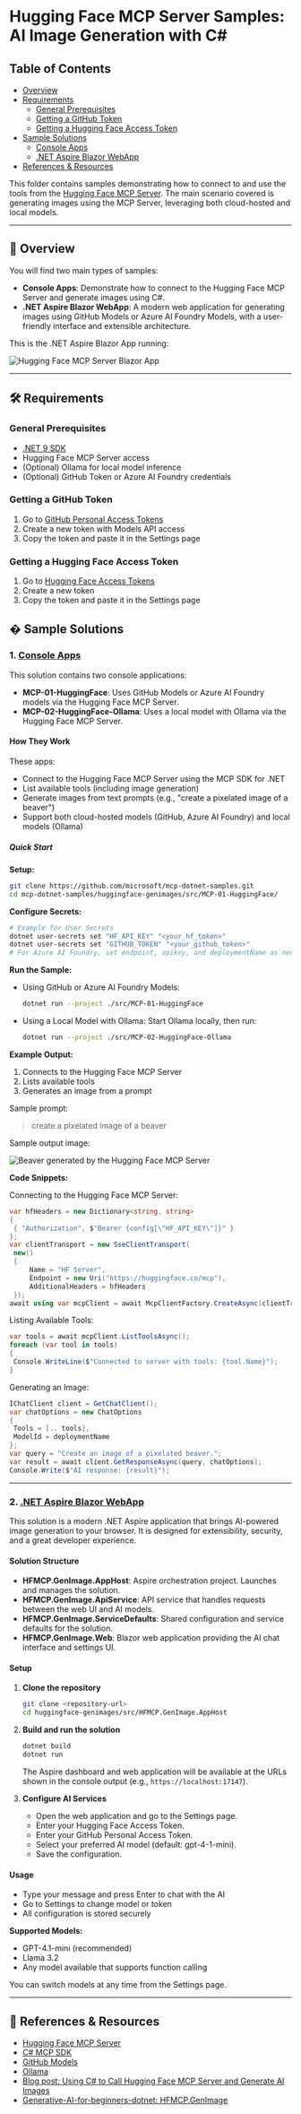 
# Hugging Face MCP Server Samples: AI Image Generation with C#

## Table of Contents

- [Overview](#-overview)
- [Requirements](#-requirements)
  - [General Prerequisites](#general-prerequisites)
  - [Getting a GitHub Token](#getting-a-github-token)
  - [Getting a Hugging Face Access Token](#getting-a-hugging-face-access-token)
- [Sample Solutions](#️-sample-solutions)
  - [Console Apps](#1-console-apps-src-hfmcpgenimagesln)
  - [.NET Aspire Blazor WebApp](#2-net-aspire-blazor-webapp-src-hfmcpgenimagesln)
- [References & Resources](#-references--resources)

This folder contains samples demonstrating how to connect to and use the tools from the [Hugging Face MCP Server](https://huggingface.co/settings/mcp). The main scenario covered is generating images using the MCP Server, leveraging both cloud-hosted and local models.

---

## 🚀 Overview

You will find two main types of samples:

- **Console Apps**: Demonstrate how to connect to the Hugging Face MCP Server and generate images using C#.
- **.NET Aspire Blazor WebApp**: A modern web application for generating images using GitHub Models or Azure AI Foundry Models, with a user-friendly interface and extensible architecture.


This is the .NET Aspire Blazor App running:

![Hugging Face MCP Server Blazor App](./images/HFMCP-Demo01.gif)

---

## 🛠️ Requirements

### General Prerequisites

- [.NET 9 SDK](https://dotnet.microsoft.com/download/dotnet/9.0)
- Hugging Face MCP Server access
- (Optional) Ollama for local model inference
- (Optional) GitHub Token or Azure AI Foundry credentials

### Getting a GitHub Token

1. Go to [GitHub Personal Access Tokens](https://github.com/settings/personal-access-tokens/new)
2. Create a new token with Models API access
3. Copy the token and paste it in the Settings page

### Getting a Hugging Face Access Token

1. Go to [Hugging Face Access Tokens](https://huggingface.co/settings/tokens)
2. Create a new token
3. Copy the token and paste it in the Settings page

## �️ Sample Solutions

### 1. [Console Apps](./src/HFMCP.GenImage.sln)

This solution contains two console applications:

- **MCP-01-HuggingFace**: Uses GitHub Models or Azure AI Foundry models via the Hugging Face MCP Server.
- **MCP-02-HuggingFace-Ollama**: Uses a local model with Ollama via the Hugging Face MCP Server.

#### How They Work

These apps:

- Connect to the Hugging Face MCP Server using the MCP SDK for .NET
- List available tools (including image generation)
- Generate images from text prompts (e.g., "create a pixelated image of a beaver")
- Support both cloud-hosted models (GitHub, Azure AI Foundry) and local models (Ollama)

##### Quick Start

**Setup:**

   ```bash
   git clone https://github.com/microsoft/mcp-dotnet-samples.git
   cd mcp-dotnet-samples/huggingface-genimages/src/MCP-01-HuggingFace/
   ```

**Configure Secrets:**

   ```bash
   # Example for User Secrets
   dotnet user-secrets set "HF_API_KEY" "<your_hf_token>"
   dotnet user-secrets set "GITHUB_TOKEN" "<your_github_token>"
   # For Azure AI Foundry, set endpoint, apikey, and deploymentName as needed
   ```

**Run the Sample:**

- Using GitHub or Azure AI Foundry Models:

   ```bash
   dotnet run --project ./src/MCP-01-HuggingFace
   ```

- Using a Local Model with Ollama:
  Start Ollama locally, then run:

  ```bash
  dotnet run --project ./src/MCP-02-HuggingFace-Ollama
  ```

**Example Output:**

1. Connects to the Hugging Face MCP Server
2. Lists available tools
3. Generates an image from a prompt

Sample prompt:
> create a pixelated image of a beaver

Sample output image:

![Beaver generated by the Hugging Face MCP Server](./images/gen%20image%20beaver.png)

**Code Snippets:**

Connecting to the Hugging Face MCP Server:

   ```csharp
   var hfHeaders = new Dictionary<string, string>
   {
   	{ "Authorization", $"Bearer {config[\"HF_API_KEY\"]}" }
   };
   var clientTransport = new SseClientTransport(
   	new()
   	{
   		Name = "HF Server",
   		Endpoint = new Uri("https://huggingface.co/mcp"),
   		AdditionalHeaders = hfHeaders
   	});
   await using var mcpClient = await McpClientFactory.CreateAsync(clientTransport);
   ```

Listing Available Tools:

   ```csharp
   var tools = await mcpClient.ListToolsAsync();
   foreach (var tool in tools)
   {
   	Console.WriteLine($"Connected to server with tools: {tool.Name}");
   }
   ```

Generating an Image:

   ```csharp
   IChatClient client = GetChatClient();
   var chatOptions = new ChatOptions
   {
   	Tools = [.. tools],
   	ModelId = deploymentName
   };
   var query = "Create an image of a pixelated beaver.";
   var result = await client.GetResponseAsync(query, chatOptions);
   Console.Write($"AI response: {result}");
   ```
---

### 2. [.NET Aspire Blazor WebApp](./src/HFMCP.GenImage.sln)

This solution is a modern .NET Aspire application that brings AI-powered image generation to your browser. It is designed for extensibility, security, and a great developer experience.

#### Solution Structure

- **HFMCP.GenImage.AppHost**: Aspire orchestration project. Launches and manages the solution.
- **HFMCP.GenImage.ApiService**: API service that handles requests between the web UI and AI models.
- **HFMCP.GenImage.ServiceDefaults**: Shared configuration and service defaults for the solution.
- **HFMCP.GenImage.Web**: Blazor web application providing the AI chat interface and settings UI.

#### Setup

1. **Clone the repository**

   ```bash
   git clone <repository-url>
   cd huggingface-genimages/src/HFMCP.GenImage.AppHost
   ```

1. **Build and run the solution**

   ```bash
   dotnet build
   dotnet run
   ```

   The Aspire dashboard and web application will be available at the URLs shown in the console output (e.g., `https://localhost:17147`).

1. **Configure AI Services**

   - Open the web application and go to the Settings page.
   - Enter your Hugging Face Access Token.
   - Enter your GitHub Personal Access Token.
   - Select your preferred AI model (default: gpt-4-1-mini).
   - Save the configuration.

#### Usage

- Type your message and press Enter to chat with the AI
- Go to Settings to change model or token
- All configuration is stored securely

**Supported Models:**

- GPT-4.1-mini (recommended)
- Llama 3.2
- Any model available that supports function calling

You can switch models at any time from the Settings page.

---

## 🔗 References & Resources

- [Hugging Face MCP Server](https://huggingface.co/settings/mcp)
- [C# MCP SDK](https://github.com/modelcontextprotocol/csharp-sdk)
- [GitHub Models](https://github.com/marketplace?type=models)
- [Ollama](https://ollama.com/)
- [Blog post: Using C# to Call Hugging Face MCP Server and Generate AI Images](https://elbruno.com/2025/07/21/%f0%9f%a4%96-using-c-to-call-hugging-face-mcp-server-and-generate-ai-images/)
- [Generative-AI-for-beginners-dotnet: HFMCP.GenImage](https://github.com/microsoft/Generative-AI-for-beginners-dotnet/tree/main/05-AppCreatedWithGenAI/HFMCP.GenImage)
